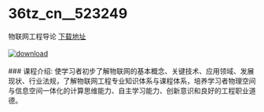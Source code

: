 # 36tz_cn__523249
物联网工程导论
[下载地址](http://www.36tz.cn/article/523249 "下载地址")
<br/></br>[![download](http://36tz.cn/muke_img/2018_08_1-4-300x209.png "下载地址")](http://www.36tz.cn/article/523249 "下载地址")
<br/></br>### 课程介绍:
使学习者初步了解物联网的基本概念、关键技术、应用领域、发展现状、行业法规，了解物联网工程专业知识体系与课程体系，培养学习者物理空间与信息空间一体化的计算思维能力、自主学习能力、创新意识和良好的工程职业道德。


